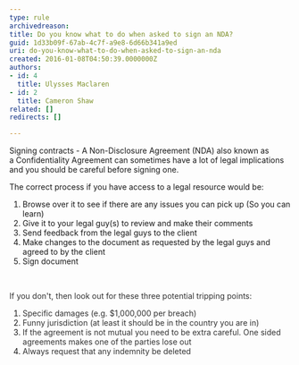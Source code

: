```yaml
---
type: rule
archivedreason: 
title: Do you know what to do when asked to sign an NDA?
guid: 1d33b09f-67ab-4c7f-a9e8-6d66b341a9ed
uri: do-you-know-what-to-do-when-asked-to-sign-an-nda
created: 2016-01-08T04:50:39.0000000Z
authors:
- id: 4
  title: Ulysses Maclaren
- id: 2
  title: Cameron Shaw
related: []
redirects: []

---
```


Signing contracts - A Non-Disclosure Agreement (NDA) also known as a Confidentiality Agreement can sometimes have a lot of legal implications and you should be careful before signing one.

<!--endintro-->

The correct process if you have access to a legal resource would be:

1. Browse over it to see if there are any issues you can pick up (So you can learn)
2. Give it to your legal guy(s) to review and make their comments
3. Send feedback from the legal guys to the client
4. Make changes to the document as requested by the legal guys and agreed to by the client
5. Sign document


<font color="#333333"><br></font>

<font color="#333333">If you don't, then look out for these three potential tripping points&#58;</font>

1. <font color="#333333">Specific damages (e.g. $1,000,000 per breach)</font>
2. <font color="#333333">Funny jurisdiction (at least it should be in the country you are in)</font>
3. <font color="#333333">If the agreement is not mutual you need to be extra careful. One sided agreements makes one of the parties lose out</font>
4. <font color="#333333">Always request that any indemnity be deleted<br></font>
